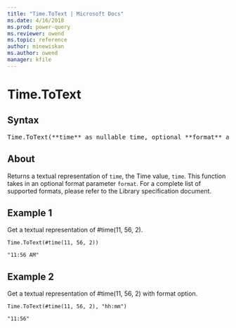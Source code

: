 ```yaml
---
title: "Time.ToText | Microsoft Docs"
ms.date: 4/16/2018
ms.prod: power-query
ms.reviewer: owend
ms.topic: reference
author: minewiskan
ms.author: owend
manager: kfile
---
```

# Time.ToText

## Syntax

<pre>
Time.ToText(**time** as nullable time, optional **format** as nullable text, optional **culture** as nullable text) as nullable text
</pre>

## About
Returns a textual representation of `time`, the Time value, `time`. This function takes in an optional format parameter `format`. For a complete list of supported formats, please refer to the Library specification document.

## Example 1
Get a textual representation of #time(11, 56, 2).

```powerquery-m
Time.ToText(#time(11, 56, 2))
``` 

`
"11:56 AM"
` 

## Example 2
Get a textual representation of #time(11, 56, 2) with format option.

```powerquery-m
Time.ToText(#time(11, 56, 2), "hh:mm")
``` 

`
"11:56"
`
